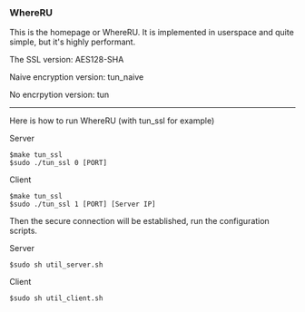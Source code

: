 ### WhereRU

This is the homepage or WhereRU. It is implemented in userspace and quite simple, but it's highly performant.

The SSL version: AES128-SHA

Naive encryption version: tun_naive

No encrpytion version: tun

---

Here is how to run WhereRU (with tun_ssl for example)

Server
```
$make tun_ssl
$sudo ./tun_ssl 0 [PORT]
```

Client
```
$make tun_ssl
$sudo ./tun_ssl 1 [PORT] [Server IP]
```

Then the secure connection will be established, run the configuration scripts.

Server
```
$sudo sh util_server.sh
```

Client
```
$sudo sh util_client.sh
```
